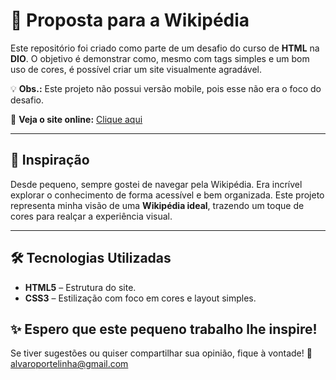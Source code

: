 # 📖 Proposta para a Wikipédia

Este repositório foi criado como parte de um desafio do curso de **HTML** na **DIO**. O objetivo é demonstrar como, mesmo com tags simples e um bom uso de cores, é possível criar um site visualmente agradável.

💡 **Obs.:** Este projeto não possui versão mobile, pois esse não era o foco do desafio.

🔗 **Veja o site online:** [Clique aqui](https://alvaroportelinha.github.io/HTML-DIO-EXE-003-Wikipedia/)

---

## 🎨 **Inspiração**

Desde pequeno, sempre gostei de navegar pela Wikipédia. Era incrível explorar o conhecimento de forma acessível e bem organizada. Este projeto representa minha visão de uma **Wikipédia ideal**, trazendo um toque de cores para realçar a experiência visual.

---

## 🛠️ **Tecnologias Utilizadas**

- **HTML5** – Estrutura do site.
- **CSS3** – Estilização com foco em cores e layout simples.

## ✨ **Espero que este pequeno trabalho lhe inspire!**

Se tiver sugestões ou quiser compartilhar sua opinião, fique à vontade! 🚀
alvaroportelinha@gmail.com
